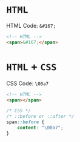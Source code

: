 # `HTML`

HTML Code: `&#167;`

```HTML
<!-- HTML -->
<span>&#167;</span>
```

# `HTML` + `CSS`

CSS Code: `\00a7`

```HTML
<!-- HTML -->
<span></span>
```

```CSS
/* CSS */
/* ::before or ::after */
span::before {
    content: "\00a7";
}
```
